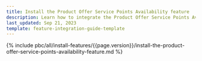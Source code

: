 ```yaml
---
title: Install the Product Offer Service Points Availability feature
description: Learn how to integrate the Product Offer Service Points Availability feature into your project
last_updated: Sep 21, 2023
template: feature-integration-guide-template
---
```


{% include pbc/all/install-features/{{page.version}}/install-the-product-offer-service-points-availability-feature.md %} <!-- To edit, see /_includes/pbc/all/install-features/202400.0/install-the-product-offer-service-points-availability-feature.md -->
